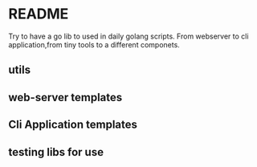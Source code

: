 # README

Try to have a go lib to used in daily golang scripts.
From webserver to cli application,from tiny tools to a 
different componets.

## utils

## web-server templates

## Cli Application templates

## testing libs for use